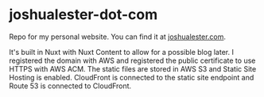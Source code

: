 # joshualester-dot-com
Repo for my personal website. You can find it at [joshualester.com](https://www.joshualester.com). 

It's built in Nuxt with Nuxt Content to allow for a possible blog later. I registered the domain with AWS and registered the public certificate to use HTTPS with AWS ACM. The static files are stored in AWS S3 and Static Site Hosting is enabled. CloudFront is connected to the static site endpoint and Route 53 is connected to CloudFront.
